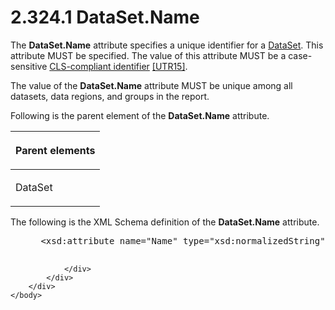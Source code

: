 <html dir="LTR" xmlns:mshelp="http://msdn.microsoft.com/mshelp" xmlns:ddue="http://ddue.schemas.microsoft.com/authoring/2003/5" xmlns:xlink="http://www.w3.org/1999/xlink" xmlns:tool="http://www.microsoft.com/tooltip">
    <head>
        <meta http-equiv="Content-Type" content="text/html; CHARSET=utf-8"></meta>
        <meta name="save" content="history"></meta>
        <title>2.324.1 DataSet.Name</title>
        <xml>
            <mshelp:toctitle title="2.324.1 DataSet.Name"></mshelp:toctitle>
            <mshelp:rltitle title="[MS-RDL]: DataSet.Name"></mshelp:rltitle>
            <mshelp:keyword index="A" term="fefd41f1-521d-4013-858f-cef76f17c11d"></mshelp:keyword>
            <mshelp:attr name="DCSext.ContentType" value="open specification"></mshelp:attr>
            <mshelp:attr name="AssetID" value="fefd41f1-521d-4013-858f-cef76f17c11d"></mshelp:attr>
            <mshelp:attr name="TopicType" value="kbRef"></mshelp:attr>
            <mshelp:attr name="DCSext.Title" value="[MS-RDL]: DataSet.Name" />
        </xml>
    </head>
    <body>
        <div id="header">
            <h1 class="heading">2.324.1 DataSet.Name</h1>
        </div>
        <div id="mainSection">
            <div id="mainBody">
                <div id="allHistory" class="saveHistory"></div>
                <div id="sectionSection0" class="section" name="collapseableSection">
                    

<p>The <b>DataSet.Name</b> attribute specifies a unique
identifier for a <a href="a14782b0-2e2f-4305-83a3-3de3fd750b6a.md">DataSet</a>.
This attribute MUST be specified. The value of this attribute MUST be a
case-sensitive <a href="b2482b3f-74ab-4ca8-a9e5-c07955011743.md#gt_cb2ad790-a668-429f-84fa-f3dd67517e9b">CLS-compliant
identifier</a> <a href="https://go.microsoft.com/fwlink/?LinkId=147989">[UTR15]</a>.</p>

<p>The value of the <b>DataSet.Name</b> attribute MUST be
unique among all datasets, data regions, and groups in the report.</p>

<p>Following is the parent element of the <b>DataSet.Name</b>
attribute.</p>

<table>
 <thead>
  <tr>
   <th>
   <p>Parent elements</p>
   </th>
  </tr>
 </thead>
 <tr>
  <td>
  <p>DataSet</p>
  </td>
 </tr>
</table>

<p>The following is the XML Schema definition of the <b>DataSet.Name</b>
attribute.</p>

<dl>
<dd>
<div><pre> &lt;xsd:attribute name=&quot;Name&quot; type=&quot;xsd:normalizedString&quot; use=&quot;required&quot; /&gt;
  
</pre></div>
</dd></dl>


                </div>
            </div>
        </div>
    </body>
</html>